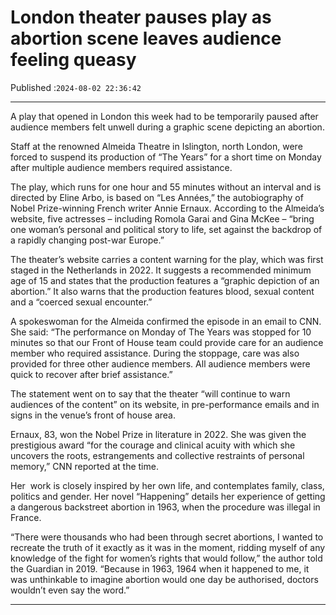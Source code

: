# London theater pauses play as abortion scene leaves audience feeling queasy

Published :`2024-08-02 22:36:42`

---

A play that opened in London this week had to be temporarily paused after audience members felt unwell during a graphic scene depicting an abortion.

Staff at the renowned Almeida Theatre in Islington, north London, were forced to suspend its production of “The Years” for a short time on Monday after multiple audience members required assistance.

The play, which runs for one hour and 55 minutes without an interval and is directed by Eline Arbo, is based on “Les Années,” the autobiography of Nobel Prize-winning French writer Annie Ernaux. According to the Almeida’s website, five actresses – including Romola Garai and Gina McKee – “bring one woman’s personal and political story to life, set against the backdrop of a rapidly changing post-war Europe.”

The theater’s website carries a content warning for the play, which was first staged in the Netherlands in 2022. It suggests a recommended minimum age of 15 and states that the production features a “graphic depiction of an abortion.” It also warns that the production features blood, sexual content and a “coerced sexual encounter.”

A spokeswoman for the Almeida confirmed the episode in an email to CNN. She said: “The performance on Monday of The Years was stopped for 10 minutes so that our Front of House team could provide care for an audience member who required assistance. During the stoppage, care was also provided for three other audience members. All audience members were quick to recover after brief assistance.”

The statement went on to say that the theater “will continue to warn audiences of the content” on its website, in pre-performance emails and in signs in the venue’s front of house area.

Ernaux, 83, won the Nobel Prize in literature in 2022. She was given the prestigious award “for the courage and clinical acuity with which she uncovers the roots, estrangements and collective restraints of personal memory,” CNN reported at the time.

Her  work is closely inspired by her own life, and contemplates family, class, politics and gender. Her novel “Happening” details her experience of getting a dangerous backstreet abortion in 1963, when the procedure was illegal in France.

“There were thousands who had been through secret abortions, I wanted to recreate the truth of it exactly as it was in the moment, ridding myself of any knowledge of the fight for women’s rights that would follow,” the author told the Guardian in 2019. “Because in 1963, 1964 when it happened to me, it was unthinkable to imagine abortion would one day be authorised, doctors wouldn’t even say the word.”

---

